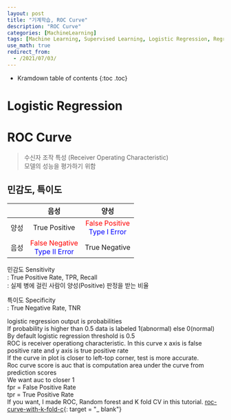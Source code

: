 ```yaml
---
layout: post
title: "기계학습, ROC Curve"
description: "ROC Curve"
categories: [MachineLearning]
tags: [Machine Learning, Supervised Learning, Logistic Regression, Regression, ROC Curve]
use_math: true
redirect_from:
  - /2021/07/03/
---
```


* Kramdown table of contents
{:toc .toc}

# Logistic Regression


# ROC Curve    
> 수신자 조작 특성 (Receiver Operating Characteristic)      
> 모델의 성능을 평가하기 위함    

## 민감도, 특이도

| | 음성 | 양성 |
|:---:|:---:|:---:|
|양성|True Positive|<span style="color:red">False Positive</span><br /><span style="color:blue">Type I Error</span>|
|음성|<span style="color:red"> False Negative</span><br /><span style="color:blue"> Type II Error </span>|True Negative|

민감도 Sensitivity     
: True Positive Rate, TPR, Recall    
: 실제 병에 걸린 사람이 양성(Positive) 판정을 받는 비율    

특이도 Specificity    
: True Negative Rate, TNR    

logistic regression output is probabilities         
If probability is higher than 0.5 data is labeled 1(abnormal) else 0(normal)         
By default logistic regression threshold is 0.5           
ROC is receiver operationg characteristic. In this curve x axis is false positive rate and y axis is true positive rate            
If the curve in plot is closer to left-top corner, test is more accurate.        
Roc curve score is auc that is computation area under the curve from prediction scores          
We want auc to closer 1            
fpr = False Positive Rate           
tpr = True Positive Rate            
If you want, I made ROC, Random forest and K fold CV in this tutorial. 
[roc-curve-with-k-fold-c](https://www.kaggle.com/kanncaa1/roc-curve-with-k-fold-cv/){: target = "_ blank"}           
